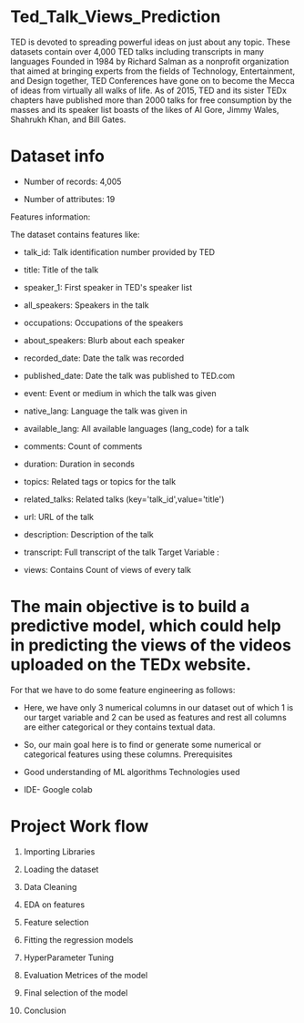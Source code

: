 # Ted_Talk_Views_Prediction
TED is devoted to spreading powerful ideas on just about any topic. These datasets contain over 4,000 TED talks including transcripts in many languages Founded in 1984 by Richard Salman as a nonprofit organization that aimed at bringing experts from the fields of Technology, Entertainment, and Design together, TED Conferences have gone on to become the Mecca of ideas from virtually all walks of life. As of 2015, TED and its sister TEDx chapters have published more than 2000 talks for free consumption by the masses and its speaker list boasts of the likes of Al Gore, Jimmy Wales, Shahrukh Khan, and Bill Gates.

# Dataset info

* Number of records: 4,005

* Number of attributes: 19

Features information:

The dataset contains features like:

* talk_id: Talk identification number provided by TED
* title: Title of the talk
* speaker_1: First speaker in TED's speaker list
* all_speakers: Speakers in the talk
* occupations: Occupations of the speakers
* about_speakers: Blurb about each speaker
* recorded_date: Date the talk was recorded
* published_date: Date the talk was published to TED.com
* event: Event or medium in which the talk was given
* native_lang: Language the talk was given in
* available_lang: All available languages (lang_code) for a talk
* comments: Count of comments
* duration: Duration in seconds
* topics: Related tags or topics for the talk
* related_talks: Related talks (key='talk_id',value='title')
* url: URL of the talk
* description: Description of the talk
* transcript: Full transcript of the talk
Target Variable :

* views: Contains Count of views of every talk
# The main objective is to build a predictive model, which could help in predicting the views of the videos uploaded on the TEDx website.
For that we have to do some feature engineering as follows:

* Here, we have only 3 numerical columns in our dataset out of which 1 is our target variable and 2 can be used as features and rest all columns are either categorical or they contains textual data.
* So, our main goal here is to find or generate some numerical or categorical features using these columns.
Prerequisites

* Good understanding of ML algorithms
Technologies used

* IDE- Google colab

# Project Work flow
1. Importing Libraries

2. Loading the dataset

3. Data Cleaning

4. EDA on features

5. Feature selection

6. Fitting the regression models

7. HyperParameter Tuning

8. Evaluation Metrices of the model

9. Final selection of the model

10. Conclusion
